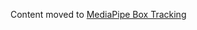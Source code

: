 Content moved to
[MediaPipe Box Tracking](https://google-ai-edge.github.io/mediapipe/solutions/box_tracking)
